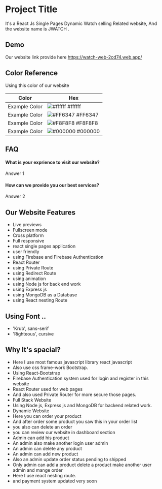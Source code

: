 # Project Title

It's a React Js Single Pages Dynamic Watch selling Related website, And the website name is JWATCH . 


## Demo
Our website link provide here https://watch-web-2cd74.web.app/


## Color Reference
Using this color of our website

| Color             | Hex                                                                |
| ----------------- | ------------------------------------------------------------------ |
| Example Color | ![#ffffff](https://via.placeholder.com/10/ffffff?text=+) #ffffff |
| Example Color | ![#FF6347](https://via.placeholder.com/10/FF6347?text=+) #FF6347 |
| Example Color | ![#F8F8F8](https://via.placeholder.com/10/F8F8F8?text=+) #F8F8F8 |
| Example Color | ![#000000](https://via.placeholder.com/10/000000?text=+) #000000 |


## FAQ

#### What is your exprience to visit our website?

Answer 1

#### How can we provide you our best services?

Answer 2

  
## Our Website Features

- Live previews
- Fullscreen mode
- Cross platform
- Full responsive 
- react single pages application
- user friendly
- using Firebase and Firebase Authentication 
- React Router
- using Private Route
- using Redirect Route
- using animation 
- using Node js for back end work
- using Express js
- using MongoDB as a Database
- using React nesting Route


## Using Font ..
- 'Krub', sans-serif
- 'Righteous', cursive


  
## Why It's spacial?
- Here I use most famous javascript library react javascript
- Also use css frame-work Bootstrap.
- Using React-Bootstrap
- Firebase Authentication system used for login and register in this website
- React Router used for web pages
- And also used Private Router for more secure those pages.
- Full Stack Website
- Using Node js, Express js and MongoDB for backend related work.
- Dynamic Website
- Here you can order your product
- And after order some product you saw this in your order list
- you also can delete an order
- you can review our website in dashboard section
- Admin can add his product
- An admin also make another login user admin
- An admin can delete any product
- An admin can add new product
- Also an admin update order status pending to shipped
- Only admin can add a product delete a product make another user admin and mange order
- Here I use react nesting route.
- and payment system updated very soon 